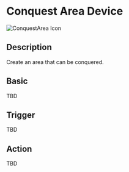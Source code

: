 # Conquest Area Device

![ConquestArea Icon](../../images/DeviceIcons/Device_ConquestArea.png)

## Description

Create an area that can be conquered.

## Basic

TBD

## Trigger

TBD

## Action

TBD
